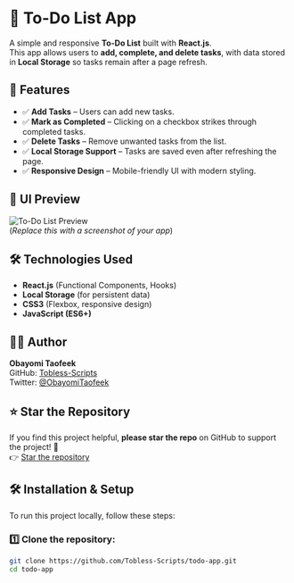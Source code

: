 # 📝 To-Do List App

A simple and responsive **To-Do List** built with **React.js**.  
This app allows users to **add, complete, and delete tasks**, with data stored in **Local Storage** so tasks remain after a page refresh.

## 🚀 Features

-   ✅ **Add Tasks** – Users can add new tasks.
-   ✅ **Mark as Completed** – Clicking on a checkbox strikes through completed tasks.
-   ✅ **Delete Tasks** – Remove unwanted tasks from the list.
-   ✅ **Local Storage Support** – Tasks are saved even after refreshing the page.
-   ✅ **Responsive Design** – Mobile-friendly UI with modern styling.

## 🎨 UI Preview

![To-Do List Preview](./preview.png)  
(_Replace this with a screenshot of your app_)

## 🛠️ Technologies Used

-   **React.js** (Functional Components, Hooks)
-   **Local Storage** (for persistent data)
-   **CSS3** (Flexbox, responsive design)
-   **JavaScript (ES6+)**

## 👨‍💻 Author

**Obayomi Taofeek**  
GitHub: [Tobless-Scripts](https://github.com/Tobless-Scripts)  
Twitter: [@ObayomiTaofeek](https://x.com/ObayomiTaofeek?t=KIEUtHE837O7ZRa2TNu5sQ&s=09)

## ⭐ Star the Repository

If you find this project helpful, **please star the repo** on GitHub to support the project! 🌟  
👉 [Star the repository](https://github.com/Tobless-Scripts/todo-app)

## 🛠️ Installation & Setup

To run this project locally, follow these steps:

### 1️⃣ Clone the repository:

```bash
git clone https://github.com/Tobless-Scripts/todo-app.git
cd todo-app
```
